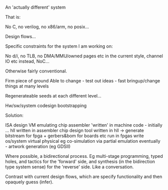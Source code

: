 An 'actually different' system

That is:

No C, no verilog, no x86/arm, no posix...

Design flows...

Specific constraints for the system I am working on:

No d$/i$, no TLB, no DMA/MMU/owned pages etc in the current style, channel IO etc instead, NoC...

Otherwise fairly conventional. 

Firm piece of ground
Able to change - test out ideas - fast bringup/change things at many levels

Regenerateable seeds at each different level...

Hw/sw/system codesign
bootstrapping

Solution:

ISA design
VM emulating chip
assembler 'written' in machine code - initially ...
hll written in assembler
chip design tool written in hll -> generate bitstream for fpga + gerbers&bom for boards etc
run in fpgas
write os/system
virtual physical eg co-simulation via partial emulation
eventually - artwork generation (eg GDSII)

Where possible, a bidirectional process. Eg multi-stage programming, typed holes, and tactics for the 'forward' side, and synthesis (in the bidirection type system sense) for the 'reverse' side. Like a conversation.

Contrast with current design flows, which are specify functionality and then opaquely guess (infer).
